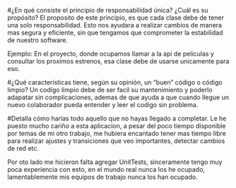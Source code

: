 #¿En qué consiste el principio de responsabilidad única? ¿Cuál es su propósito?
El proposito de este principio, es que cada clase debe de tener una solo responsabilidad. Esto nos ayudara a realizar cambios de manera
mas segura y eficiente, sin que tengamos que comprometer la estabilidad de nuestro software.

Ejemplo:
En el proyecto, donde ocupamos llamar a la api de peliculas y consultar los proximos estrenos, esa clase debe de usarse unicamente para eso.

#¿Qué características tiene, según su opinión, un “buen” código o código limpio?
Un codigo limpio debe de ser facil su mantenimiento y poderlo adapatar sin complicaciones, ademas de que ayuda a que 
cuando llegue un nuevo colaborador pueda entender y leer el codigo sin problema.

#Detalla cómo harías todo aquello que no hayas llegado a completar.
Le he puesto mucho cariño a esta aplicacion, a pesar del poco tiempo disponible por temas de mi otro trabajo, me hubiera encantado tener
mas tiempo libre para realizar ajustes y transiciones que veo importantes, detectar cambios de red etc.

Por oto lado me hicieron falta agregar UnitTests, sinceramente tengo muy poca experiencia con esto, en el mundo real nunca los he
ocupado, lamentablemente mis equipos de trabajo nunca los han ocupado.